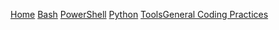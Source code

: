 [Home](index.md)  [Bash](bash.md)  [PowerShell](powershell.md)  [Python](python.md)  [Tools](tools.md)[General Coding Practices](coding.md)
